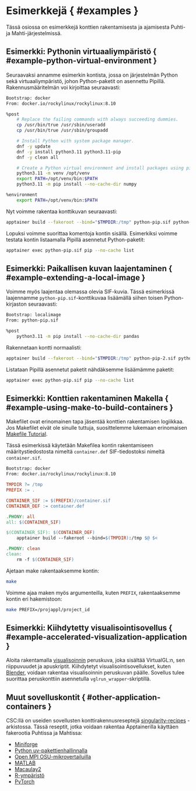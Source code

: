 # Esimerkkejä { #examples }

Tässä osiossa on esimerkkejä konttien rakentamisesta ja ajamisesta Puhti- ja Mahti-järjestelmissä.

## Esimerkki: Pythonin virtuaaliympäristö { #example-python-virtual-environment }

Seuraavaksi annamme esimerkin kontista, jossa on järjestelmän Python sekä virtuaaliympäristö, johon Python-paketit on asennettu Pipillä.
Rakennusmääritelmän voi kirjoittaa seuraavasti:

```sh title="python-pip.def"
Bootstrap: docker
From: docker.io/rockylinux/rockylinux:8.10

%post
    # Replace the failing commands with always succeeding dummies.
    cp /usr/bin/true /usr/sbin/useradd
    cp /usr/bin/true /usr/sbin/groupadd

    # Install Python with system package manager.
    dnf -y update
    dnf -y install python3.11 python3.11-pip
    dnf -y clean all

    # Create a Python virtual environment and install packages using pip.
    python3.11 -m venv /opt/venv
    export PATH=/opt/venv/bin:$PATH
    python3.11 -m pip install --no-cache-dir numpy

%environment
    export PATH=/opt/venv/bin:$PATH
```

Nyt voimme rakentaa konttikuvan seuraavasti:

```bash
apptainer build --fakeroot --bind="$TMPDIR:/tmp" python-pip.sif python-pip.def
```

Lopuksi voimme suorittaa komentoja kontin sisällä.
Esimerkiksi voimme testata kontin listaamalla Pipillä asennetut Python-paketit:

```bash
apptainer exec python-pip.sif pip --no-cache list
```

## Esimerkki: Paikallisen kuvan laajentaminen { #example-extending-a-local-image }

Voimme myös laajentaa olemassa olevia SIF-kuvia.
Tässä esimerkissä laajennamme `python-pip.sif`-konttikuvaa lisäämällä siihen toisen Python-kirjaston seuraavasti:

```sh title="python-pip-2.def"
Bootstrap: localimage
From: python-pip.sif

%post
    python3.11 -m pip install --no-cache-dir pandas
```

Rakennetaan kontti normaalisti:

```bash
apptainer build --fakeroot --bind="$TMPDIR:/tmp" python-pip-2.sif python-pip-2.def
```

Listataan Pipillä asennetut paketit nähdäksemme lisäämämme paketit:

```bash
apptainer exec python-pip.sif pip --no-cache list
```

## Esimerkki: Konttien rakentaminen Makella { #example-using-make-to-build-containers }

Makefilet ovat erinomainen tapa jäsentää konttien rakentamisen logiikkaa.
Jos Makefilet eivät ole sinulle tuttuja, suosittelemme lukemaan erinomaisen [Makefile Tutorial](https://makefiletutorial.com/).

Tässä esimerkissä käytetään Makefilea kontin rakentamiseen määritystiedostosta nimeltä `container.def` SIF-tiedostoksi nimeltä `container.sif`.

```sh title="container.def"
Bootstrap: docker
From: docker.io/rockylinux/rockylinux:8.10
```

```Makefile title="Makefile"
TMPDIR ?= /tmp
PREFIX := .

CONTAINER_SIF := $(PREFIX)/container.sif
CONTAINER_DEF := container.def

.PHONY: all
all: $(CONTAINER_SIF)

$(CONTAINER_SIF): $(CONTAINER_DEF)
	apptainer build --fakeroot --bind=$(TMPDIR):/tmp $@ $<

.PHONY: clean
clean:
	rm -f $(CONTAINER_SIF)
```

Ajetaan make rakentaaksemme kontin:

```bash
make
```

Voimme ajaa maken myös argumenteilla, kuten `PREFIX`, rakentaaksemme kontin eri hakemistoon:

```bash
make PREFIX=/projappl/project_id
```

## Esimerkki: Kiihdytetty visualisointisovellus { #example-accelerated-visualization-application }

Aloita rakentamalla [visualisoinnin](https://github.com/CSCfi/singularity-recipes/tree/main/visualization) peruskuva, joka sisältää VirtualGL:n, sen riippuvuudet ja apuskriptit.
Kiihdytetyt visualisointisovellukset, kuten [Blender](https://github.com/CSCfi/singularity-recipes/tree/main/blender), voidaan rakentaa visualisoinnin peruskuvan päälle.
Sovellus tulee suorittaa peruskonttiin asennetulla `vglrun_wrapper`-skriptillä.

## Muut sovelluskontit { #other-application-containers }

CSC:llä on useiden sovellusten konttirakennusreseptejä [singularity-recipes](https://github.com/CSCfi/singularity-recipes) -arkistossa.
Tässä reseptit, jotka voidaan rakentaa Apptainerilla käyttäen fakerootia Puhtissa ja Mahtissa:

- [Miniforge](https://github.com/CSCfi/singularity-recipes/tree/main/miniforge)
- [Python uv-pakettienhallinnalla](https://github.com/CSCfi/singularity-recipes/tree/main/python-uv)
- [Open MPI OSU-mikrovertailuilla](https://github.com/CSCfi/singularity-recipes/tree/main/openmpi)
- [MATLAB](https://github.com/CSCfi/singularity-recipes/tree/main/mathworks)
- [Macaulay2](https://github.com/CSCfi/singularity-recipes/tree/main/macaulay2)
- [R-ympäristö](https://github.com/CSCfi/singularity-recipes/tree/main/r-env-singularity/4.5.1-fakeroot)
- [PyTorch](https://github.com/CSCfi/singularity-recipes/tree/main/pytorch-fakeroot/2.6)
